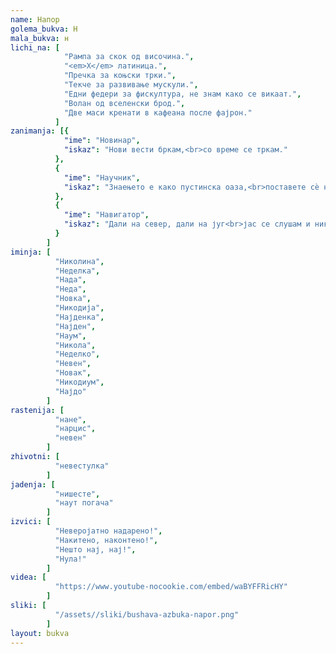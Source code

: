 ```yaml
---
name: Напор
golema_bukva: Н
mala_bukva: н
lichi_na: [
            "Рампа за скок од височина.",
            "<em>Х</em> латиница.",
            "Пречка за коњски трки.",
            "Текче за развивање мускули.",
            "Едни федери за фискултура, не знам како се викаат.",
            "Волан од вселенски брод.",
            "Две маси кренати в кафеана после фајрон."
          ]
zanimanja: [{
            "ime": "Новинар",
            "iskaz": "Нови вести бркам,<br>со време се тркам."
          },
          {
            "ime": "Научник",
            "iskaz": "Знаењето е како пустинска оаза,<br>поставете сѐ на научна база."
          },
          {
            "ime": "Навигатор",
            "iskaz": "Дали на север, дали на југ<br>јас се слушам и никој друг."
          }
        ]
iminja: [
          "Николина",
          "Неделка",
          "Нада",
          "Неда",
          "Новка",
          "Никодија",
          "Најденка",
          "Најден",
          "Наум",
          "Никола",
          "Неделко",
          "Невен",
          "Новак",
          "Никодиум",
          "Најдо"
        ]
rastenija: [
          "нане",
          "нарцис",
          "невен"
        ]
zhivotni: [
          "невестулка"
        ]
jadenja: [
          "нишесте",
          "наут погача"
        ]
izvici: [
          "Неверојатно надарено!",
          "Накитено, наконтено!",
          "Нешто нај, нај!",
          "Нула!"
        ]
videa: [
          "https://www.youtube-nocookie.com/embed/waBYFFRicHY"
        ]
sliki: [
          "/assets//sliki/bushava-azbuka-napor.png"
        ]
layout: bukva
---
```

